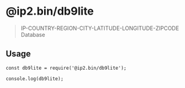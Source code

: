 # @ip2.bin/db9lite
> IP-COUNTRY-REGION-CITY-LATITUDE-LONGITUDE-ZIPCODE Database

## Usage

```
const db9lite = require('@ip2.bin/db9lite');

console.log(db9lite);
```

